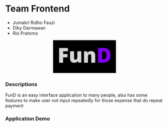 # Team Frontend
- Jumakri Ridho Fauzi
- Diky Darmawan
- Rio Pratomo


<p align="center"><img src="./src/assets/img/logo/logo.png" width="200"></p>

### Descriptions

FunD is an easy interface application to many people, also has some features to make user not input repeatedly for those expense that do repeat payment

### Application Demo

